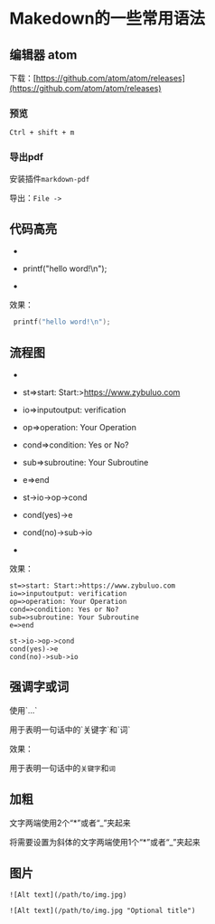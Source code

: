 # Makedown的一些常用语法

## 编辑器 atom

下载：[https://github.com/atom/atom/releases](https://github.com/atom/atom/releases)

### 预览

```
Ctrl + shift + m
```
### 导出pdf

安装插件`markdown-pdf`

导出：`File -> `


## 代码高亮

* ``` C
*  printf("hello word!\n");
* ```

效果：

``` C
 printf("hello word!\n");
```

## 流程图

* ```flow
* st=>start: Start:>https://www.zybuluo.com
* io=>inputoutput: verification
* op=>operation: Your Operation
* cond=>condition: Yes or No?
* sub=>subroutine: Your Subroutine
* e=>end

* st->io->op->cond
* cond(yes)->e
* cond(no)->sub->io
* ```

效果：

```flow
st=>start: Start:>https://www.zybuluo.com
io=>inputoutput: verification
op=>operation: Your Operation
cond=>condition: Yes or No?
sub=>subroutine: Your Subroutine
e=>end

st->io->op->cond
cond(yes)->e
cond(no)->sub->io
```

## 强调字或词

使用\`...\`

用于表明一句话中的\`关键字\`和\`词\`

效果：

用于表明一句话中的`关键字`和`词`

## 加粗

文字两端使用2个“*”或者“_”夹起来

将需要设置为斜体的文字两端使用1个“*”或者“_”夹起来

## 图片

```
![Alt text](/path/to/img.jpg)

![Alt text](/path/to/img.jpg "Optional title")
```
